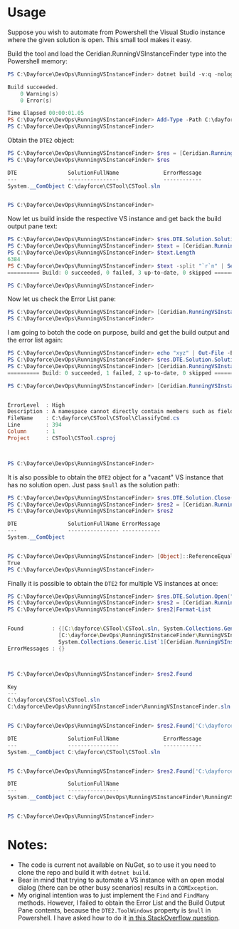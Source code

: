 # Usage
Suppose you wish to automate from Powershell the Visual Studio instance where the given solution is open. This small tool makes it easy.

Build the tool and load the Ceridian.RunningVSInstanceFinder type into the Powershell memory:
```powershell
PS C:\Dayforce\DevOps\RunningVSInstanceFinder> dotnet build -v:q -nologo

Build succeeded.
    0 Warning(s)
    0 Error(s)

Time Elapsed 00:00:01.05
PS C:\Dayforce\DevOps\RunningVSInstanceFinder> Add-Type -Path C:\dayforce\DevOps\RunningVSInstanceFinder\RunningVSInstanceFinder\bin\Debug\net472\RunningVSInstanceFinder.dll > $null
PS C:\Dayforce\DevOps\RunningVSInstanceFinder>
```

Obtain the `DTE2` object:
```powershell
PS C:\Dayforce\DevOps\RunningVSInstanceFinder> $res = [Ceridian.RunningVSInstanceFinder]::Find("C:\dayforce\CSTool\CSTool.sln")
PS C:\Dayforce\DevOps\RunningVSInstanceFinder> $res

DTE                SolutionFullName              ErrorMessage
---                ----------------              ------------
System.__ComObject C:\dayforce\CSTool\CSTool.sln


PS C:\Dayforce\DevOps\RunningVSInstanceFinder>
```

Now let us build inside the respective VS instance and get back the build output pane text: 
```powershell
PS C:\Dayforce\DevOps\RunningVSInstanceFinder> $res.DTE.Solution.SolutionBuild.Build()
PS C:\Dayforce\DevOps\RunningVSInstanceFinder> $text = [Ceridian.RunningVSInstanceFinder]::GetOutputPaneText($res.DTE, "Build")
PS C:\Dayforce\DevOps\RunningVSInstanceFinder> $text.Length
6384
PS C:\Dayforce\DevOps\RunningVSInstanceFinder> $text -split "`r`n" | Select-Object -Last 2
========== Build: 0 succeeded, 0 failed, 3 up-to-date, 0 skipped ==========

PS C:\Dayforce\DevOps\RunningVSInstanceFinder>
```

Now let us check the Error List pane:
```powershell
PS C:\Dayforce\DevOps\RunningVSInstanceFinder> [Ceridian.RunningVSInstanceFinder]::GetErrorList($res.DTE)
PS C:\Dayforce\DevOps\RunningVSInstanceFinder>
```

I am going to botch the code on purpose, build and get the build output and the error list again:
```powershell
PS C:\Dayforce\DevOps\RunningVSInstanceFinder> echo "xyz" | Out-File -Encoding ascii -Append ..\..\CSTool\CSTool\ClassifyCmd.cs
PS C:\Dayforce\DevOps\RunningVSInstanceFinder> $res.DTE.Solution.SolutionBuild.Build()
PS C:\Dayforce\DevOps\RunningVSInstanceFinder> [Ceridian.RunningVSInstanceFinder]::GetOutputPaneText($res.DTE, "Build") -split "`r`n" | Select-Object -Last 2
========== Build: 0 succeeded, 1 failed, 2 up-to-date, 0 skipped ==========

PS C:\Dayforce\DevOps\RunningVSInstanceFinder> [Ceridian.RunningVSInstanceFinder]::GetErrorList($res.DTE)


ErrorLevel  : High
Description : A namespace cannot directly contain members such as fields, methods or statements
FileName    : C:\dayforce\CSTool\CSTool\ClassifyCmd.cs
Line        : 394
Column      : 1
Project     : CSTool\CSTool.csproj



PS C:\Dayforce\DevOps\RunningVSInstanceFinder>
```

It is also possible to obtain the `DTE2` object for a "vacant" VS instance that has no solution open. Just pass `$null` as the solution path:
```powershell
PS C:\Dayforce\DevOps\RunningVSInstanceFinder> $res.DTE.Solution.Close()
PS C:\Dayforce\DevOps\RunningVSInstanceFinder> $res2 = [Ceridian.RunningVSInstanceFinder]::Find($null)
PS C:\Dayforce\DevOps\RunningVSInstanceFinder> $res2

DTE                SolutionFullName ErrorMessage
---                ---------------- ------------
System.__ComObject


PS C:\Dayforce\DevOps\RunningVSInstanceFinder> [Object]::ReferenceEquals($res2.DTE, $res.DTE)
True
PS C:\Dayforce\DevOps\RunningVSInstanceFinder>
```

Finally it is possible to obtain the `DTE2` for multiple VS instances at once:
```powershell
PS C:\Dayforce\DevOps\RunningVSInstanceFinder> $res.DTE.Solution.Open("C:\dayforce\CSTool\CSTool.sln")
PS C:\Dayforce\DevOps\RunningVSInstanceFinder> $res2 = [Ceridian.RunningVSInstanceFinder]::FindMany([string[]]@("C:\dayforce\CSTool\CSTool.sln", "C:\dayforce\DevOps\RunningVSInstanceFinder\RunningVSInstanceFinder.sln"))
PS C:\Dayforce\DevOps\RunningVSInstanceFinder> $res2|Format-List


Found         : {[C:\dayforce\CSTool\CSTool.sln, System.Collections.Generic.List`1[Ceridian.RunningVSInstanceFinder+FindResult]],
                [C:\dayforce\DevOps\RunningVSInstanceFinder\RunningVSInstanceFinder.sln,
                System.Collections.Generic.List`1[Ceridian.RunningVSInstanceFinder+FindResult]]}
ErrorMessages : {}



PS C:\Dayforce\DevOps\RunningVSInstanceFinder> $res2.Found

Key                                                                    Value
---                                                                    -----
C:\dayforce\CSTool\CSTool.sln                                          {C:\dayforce\CSTool\CSTool.sln}
C:\dayforce\DevOps\RunningVSInstanceFinder\RunningVSInstanceFinder.sln {C:\dayforce\DevOps\RunningVSInstanceFinder\RunningVSInstanceFinder.sln}


PS C:\Dayforce\DevOps\RunningVSInstanceFinder> $res2.Found['C:\dayforce\CSTool\CSTool.sln']

DTE                SolutionFullName              ErrorMessage
---                ----------------              ------------
System.__ComObject C:\dayforce\CSTool\CSTool.sln


PS C:\Dayforce\DevOps\RunningVSInstanceFinder> $res2.Found['C:\dayforce\DevOps\RunningVSInstanceFinder\RunningVSInstanceFinder.sln']

DTE                SolutionFullName                                                       ErrorMessage
---                ----------------                                                       ------------
System.__ComObject C:\dayforce\DevOps\RunningVSInstanceFinder\RunningVSInstanceFinder.sln


PS C:\Dayforce\DevOps\RunningVSInstanceFinder>
```

# Notes:
 - The code is current not available on NuGet, so to use it you need to clone the repo and build it with `dotnet build`.
 - Bear in mind that trying to automate a VS instance with an open modal dialog (there can be other busy scenarios) results in a `COMException`.
 - My original intention was to just implement the `Find` and `FindMany` methods. However, I failed to obtain the Error List and the Build Output Pane contents, because the `DTE2.ToolWindows` property is `$null` in Powershell. I have asked how to do it [in this StackOverflow question](https://stackoverflow.com/questions/72745483/how-can-i-get-the-contents-of-the-vs-2022-build-output-pane-through-the-given-dt).
